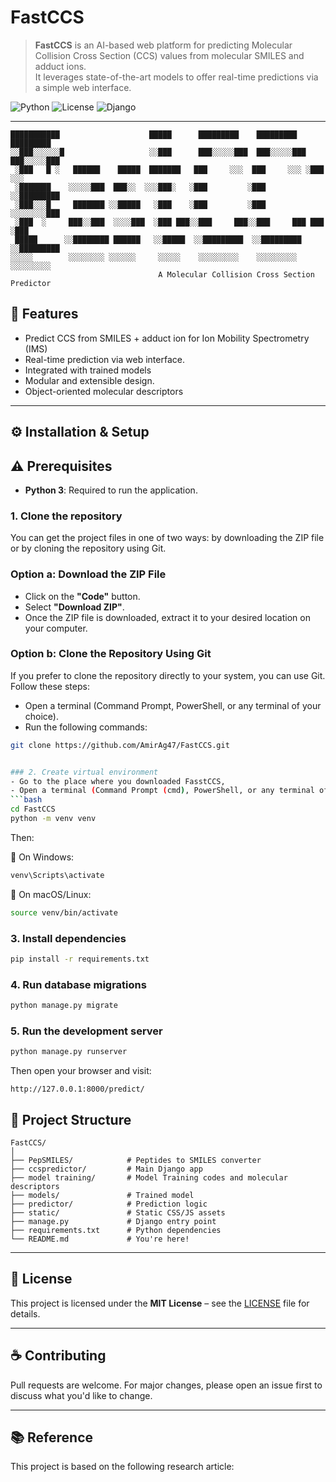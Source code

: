 
#  FastCCS

> **FastCCS** is an AI-based web platform for predicting Molecular Collision Cross Section (CCS) values from molecular SMILES and adduct ions.  
> It leverages state-of-the-art models to offer real-time predictions via a simple web interface.

![Python](https://img.shields.io/badge/Python-3.10+-blue?logo=python)
![License](https://img.shields.io/badge/License-MIT-green)
![Django](https://img.shields.io/badge/Built%20With-Django-red?logo=django)

---
```
███████████                    █████      █████████    █████████   █████████ 
░░███░░░░░░█                   ░░███      ███░░░░░███  ███░░░░░███ ███░░░░░███
 ░███   █ ░   ██████    █████  ███████   ███     ░░░  ███     ░░░ ░███    ░░░ 
 ░███████    ░░░░░███  ███░░  ░░░███░   ░███         ░███         ░░█████████ 
 ░███░░░█     ███████ ░░█████   ░███    ░███         ░███          ░░░░░░░░███
 ░███  ░     ███░░███  ░░░░███  ░███ ███░░███     ███░░███     ███ ███    ░███
 █████      ░░████████ ██████   ░░█████  ░░█████████  ░░█████████ ░░█████████ 
░░░░░        ░░░░░░░░ ░░░░░░     ░░░░░    ░░░░░░░░░    ░░░░░░░░░   ░░░░░░░░░
                                 A Molecular Collision Cross Section Predictor
```

## 🧪 Features

- Predict CCS from SMILES + adduct ion for Ion Mobility Spectrometry (IMS)
- Real-time prediction via web interface.
- Integrated with trained models 
- Modular and extensible design.
- Object-oriented molecular descriptors 
---

## ⚙️ Installation & Setup

## ⚠️ Prerequisites
- **Python 3**: Required to run the application.

### 1. Clone the repository
You can get the project files in one of two ways: by downloading the ZIP file or by cloning the repository using Git.

### Option a: Download the ZIP File

- Click on the **"Code"** button.
- Select **"Download ZIP"**.
- Once the ZIP file is downloaded, extract it to your desired location on your computer.

### Option b: Clone the Repository Using Git

If you prefer to clone the repository directly to your system, you can use Git. Follow these steps:

- Open a terminal (Command Prompt, PowerShell, or any terminal of your choice).
- Run the following commands:

```bash
git clone https://github.com/AmirAg47/FastCCS.git


### 2. Create virtual environment
- Go to the place where you downloaded FasstCCS,
- Open a terminal (Command Prompt (cmd), PowerShell, or any terminal of your choice):
```bash
cd FastCCS
python -m venv venv
```
Then:

🔹 On Windows: 
```bash
venv\Scripts\activate
```
🔹 On macOS/Linux:
```bash
source venv/bin/activate
```

### 3. Install dependencies
```bash
pip install -r requirements.txt
```

### 4. Run database migrations
```bash
python manage.py migrate
```

### 5. Run the development server
```bash
python manage.py runserver
```

Then open your browser and visit:

```
http://127.0.0.1:8000/predict/
```



## 📁 Project Structure

```
FastCCS/
│
├── PepSMILES/            # Peptides to SMILES converter
├── ccspredictor/         # Main Django app
├── model training/       # Model Training codes and molecular descriptors
├── models/               # Trained model
├── predictor/            # Prediction logic
├── static/               # Static CSS/JS assets
├── manage.py             # Django entry point
├── requirements.txt      # Python dependencies
└── README.md             # You're here!
```

---

## 📝 License

This project is licensed under the **MIT License** – see the [LICENSE](./LICENSE) file for details.

---

## ☕ Contributing

Pull requests are welcome. For major changes, please open an issue first to discuss what you'd like to change.

---

## 📚 Reference
 This project is based on the following research article:
